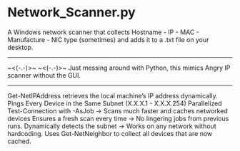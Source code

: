 # Network_Scanner.py
A Windows network scanner that collects Hostname - IP - MAC - Manufacture - NIC type (sometimes) and adds it to a .txt file on your desktop. 
_____________________________________________________________________________
~<(-.-)>~                                                          ~<(-.-)>~
Just messing around with Python, this mimics Angry IP scanner without the GUI. 
_____________________________________________________________________________

Get-NetIPAddress retrieves the local machine’s IP address dynamically.
  Pings Every Device in the Same Subnet (X.X.X.1 - X.X.X.254)
    Parallelized Test-Connection with -AsJob → Scans much faster and caches networked devices
      Ensures a fresh scan every time → No lingering jobs from previous runs.
        Dynamically detects the subnet → Works on any network without hardcoding.
          Uses Get-NetNeighbor to collect all devices that are now cached.
